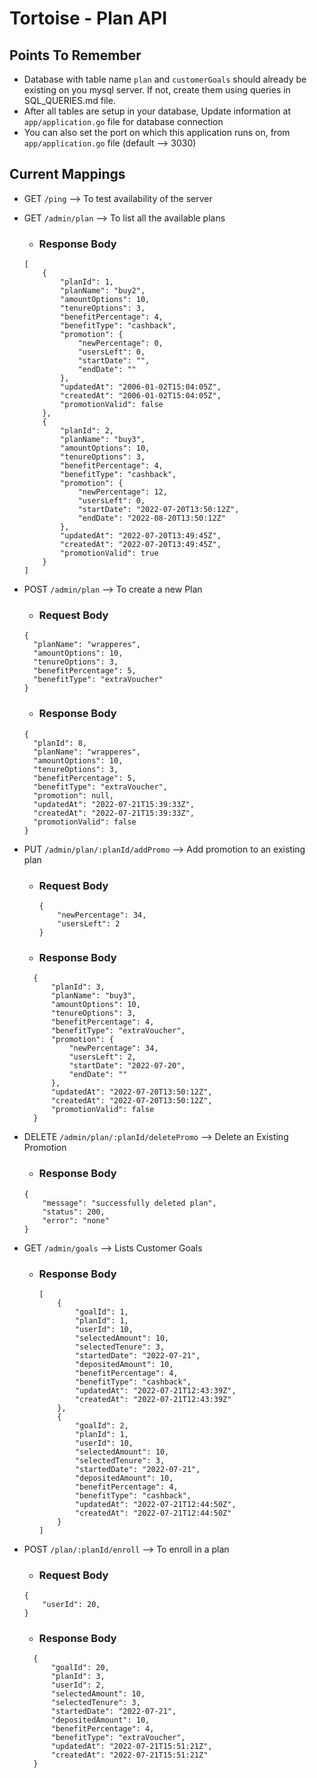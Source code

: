 # Tortoise - Plan API

## Points To Remember
* Database with table name `plan` and `customerGoals` should already be existing on you mysql server. If not, create them using queries in SQL_QUERIES.md file.
* After all tables are setup in your database, Update information at `app/application.go` file for database connection
* You can also set the port on which this application runs on, from `app/application.go` file (default --> 3030)

## Current Mappings

* GET `/ping` --> To test availability of the server

* GET `/admin/plan` --> To list all the available plans 
    * ### Response Body 
    ```
    [
        {
            "planId": 1,
            "planName": "buy2",
            "amountOptions": 10,
            "tenureOptions": 3,
            "benefitPercentage": 4,
            "benefitType": "cashback",
            "promotion": {
                "newPercentage": 0,
                "usersLeft": 0,
                "startDate": "",
                "endDate": ""
            },
            "updatedAt": "2006-01-02T15:04:05Z",
            "createdAt": "2006-01-02T15:04:05Z",
            "promotionValid": false
        },
        {
            "planId": 2,
            "planName": "buy3",
            "amountOptions": 10,
            "tenureOptions": 3,
            "benefitPercentage": 4,
            "benefitType": "cashback",
            "promotion": {
                "newPercentage": 12,
                "usersLeft": 0,
                "startDate": "2022-07-20T13:50:12Z",
                "endDate": "2022-08-20T13:50:12Z"
            },
            "updatedAt": "2022-07-20T13:49:45Z",
            "createdAt": "2022-07-20T13:49:45Z",
            "promotionValid": true
        }
    ]
    ```

* POST `/admin/plan` --> To create a new Plan
  * ### Request Body 
  ```
  {
    "planName": "wrapperes",
    "amountOptions": 10,
    "tenureOptions": 3,
    "benefitPercentage": 5,
    "benefitType": "extraVoucher"
  }
  ```
  * ### Response Body
  ```
  {
    "planId": 8,
    "planName": "wrapperes",
    "amountOptions": 10,
    "tenureOptions": 3,
    "benefitPercentage": 5,
    "benefitType": "extraVoucher",
    "promotion": null,
    "updatedAt": "2022-07-21T15:39:33Z",
    "createdAt": "2022-07-21T15:39:33Z",
    "promotionValid": false
  }
  ```

* PUT `/admin/plan/:planId/addPromo` --> Add promotion to an existing plan
  * ### Request Body 
    ``` 
    {
        "newPercentage": 34,
        "usersLeft": 2
    }
    ```
  * ### Response Body
  ```
    {
        "planId": 3,
        "planName": "buy3",
        "amountOptions": 10,
        "tenureOptions": 3,
        "benefitPercentage": 4,
        "benefitType": "extraVoucher",
        "promotion": {
            "newPercentage": 34,
            "usersLeft": 2,
            "startDate": "2022-07-20",
            "endDate": ""
        },
        "updatedAt": "2022-07-20T13:50:12Z",
        "createdAt": "2022-07-20T13:50:12Z",
        "promotionValid": false
    }
  ```
* DELETE `/admin/plan/:planId/deletePromo` --> Delete an Existing Promotion
    * ### Response Body
    ```
    {
        "message": "successfully deleted plan",
        "status": 200,
        "error": "none"
    }
    ```
* GET `/admin/goals` --> Lists Customer Goals
  * ### Response Body 
    ```
    [
        {
            "goalId": 1,
            "planId": 1,
            "userId": 10,
            "selectedAmount": 10,
            "selectedTenure": 3,
            "startedDate": "2022-07-21",
            "depositedAmount": 10,
            "benefitPercentage": 4,
            "benefitType": "cashback",
            "updatedAt": "2022-07-21T12:43:39Z",
            "createdAt": "2022-07-21T12:43:39Z"
        },
        {
            "goalId": 2,
            "planId": 1,
            "userId": 10,
            "selectedAmount": 10,
            "selectedTenure": 3,
            "startedDate": "2022-07-21",
            "depositedAmount": 10,
            "benefitPercentage": 4,
            "benefitType": "cashback",
            "updatedAt": "2022-07-21T12:44:50Z",
            "createdAt": "2022-07-21T12:44:50Z"
        }
    ]
    ```

* POST `/plan/:planId/enroll` --> To enroll in a plan
  * ### Request Body 
  ```
  {
      "userId": 20,
  }
  ```
  * ### Response Body
  ```
    {
        "goalId": 20,
        "planId": 3,
        "userId": 2,
        "selectedAmount": 10,
        "selectedTenure": 3,
        "startedDate": "2022-07-21",
        "depositedAmount": 10,
        "benefitPercentage": 4,
        "benefitType": "extraVoucher",
        "updatedAt": "2022-07-21T15:51:21Z",
        "createdAt": "2022-07-21T15:51:21Z"
    }
  ```


